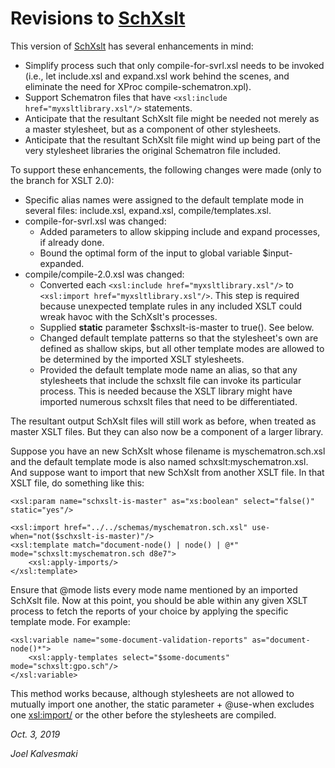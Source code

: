 # Revisions to [SchXslt](README-REV.md)

This version of [SchXslt](https://github.com/schxslt/schxslt) has several enhancements in mind:

- Simplify process such that only compile-for-svrl.xsl needs to be invoked (i.e., let include.xsl and expand.xsl work behind the scenes, and eliminate the need for XProc compile-schematron.xpl). 
- Support Schematron files that have `<xsl:include href="myxsltlibrary.xsl"/>` statements.
- Anticipate that the resultant SchXslt file might be needed not merely as a master stylesheet, but as a component of other stylesheets.
- Anticipate that the resultant SchXslt file might wind up being part of the very stylesheet libraries the original Schematron file included.

To support these enhancements, the following changes were made (only to the branch for XSLT 2.0):

- Specific alias names were assigned to the default template mode in several files: include.xsl, expand.xsl, compile/templates.xsl.
- compile-for-svrl.xsl was changed:
  - Added parameters to allow skipping include and expand processes, if already done.
  - Bound the optimal form of the input to global variable $input-expanded.
- compile/compile-2.0.xsl was changed: 
   - Converted each `<xsl:include href="myxsltlibrary.xsl"/>` to `<xsl:import href="myxsltlibrary.xsl"/>`. This step is required because unexpected template rules in any included XSLT could wreak havoc with the SchXslt's processes.
   - Supplied **static** parameter $schxslt-is-master to true(). See below.
   - Changed default template patterns so that the stylesheet's own are defined as shallow skips, but all other template modes are allowed to be determined by the imported XSLT stylesheets.
   - Provided the default template mode name an alias, so that any stylesheets that include the schxslt file can invoke its particular process. This is needed because the XSLT library might have imported numerous schxslt files that need to be differentiated. 

The resultant output SchXslt files will still work as before, when treated as master XSLT files. But they can also now be a component of a larger library.

Suppose you have an new SchXslt whose filename is myschematron.sch.xsl and the default template mode is also named schxslt:myschematron.xsl. And suppose want to import that new SchXslt from another XSLT file. In that XSLT file, do something like this:

    <xsl:param name="schxslt-is-master" as="xs:boolean" select="false()" static="yes"/>
    
    <xsl:import href="../../schemas/myschematron.sch.xsl" use-when="not($schxslt-is-master)"/>
    <xsl:template match="document-node() | node() | @*" mode="schxslt:myschematron.sch d8e7">
        <xsl:apply-imports/>
    </xsl:template>

Ensure that @mode lists every mode name mentioned by an imported SchXslt file. Now at this point, you should be able within any given XSLT process to fetch the reports of your choice by applying the specific template mode. For example: 

    <xsl:variable name="some-document-validation-reports" as="document-node()*">
        <xsl:apply-templates select="$some-documents" mode="schxslt:gpo.sch"/>
    </xsl:variable>

This method works because, although stylesheets are not allowed to mutually import one another, the static parameter + @use-when excludes one <xsl:import/> or the other before the stylesheets are compiled.

*Oct. 3, 2019*

*Joel Kalvesmaki*